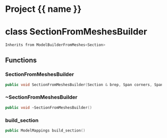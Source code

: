 <script setup>
import {useRoute} from 'vitepress'
const {path} = useRoute()
const tokens = path.split('/')
const words = tokens[2].split('-');
for (let i = 0; i < words.length; i++) {
    words[i] = words[i].charAt(0).toUpperCase() + words[i].slice(1);
    words[i] = words[i].replace('geode', 'Geode')
}
const name = words.join('-');
</script>
# Project {{ name }}

# class SectionFromMeshesBuilder


```cpp
Inherits from ModelBuilderFromMeshes<Section>
```



## Functions

### SectionFromMeshesBuilder

```cpp
public void SectionFromMeshesBuilder(Section & brep, Span corners, Span curves, Span surfaces)
```


### ~SectionFromMeshesBuilder

```cpp
public void ~SectionFromMeshesBuilder()
```


### build_section

```cpp
public ModelMappings build_section()
```




